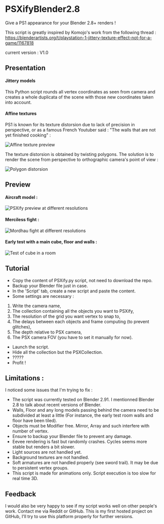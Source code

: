 # PSXifyBlender2.8
Give a PS1 appearance for your Blender 2.8+ renders !

This script is greatly inspired by Komojo's work from the following thread :
https://blenderartists.org/t/playstation-1-jittery-texture-effect-not-for-a-game/1167818

current version : V1.0

## Presentation
#### Jittery models
This Python script rounds all vertex coordinates as seen from camera and creates a whole duplicata of the scene with those new coordinates taken into account.
#### Affine textures
PS1 is known for its texture distorsion due to lack of precision in perspective, or as a famous French Youtuber said : "The walls that are not yet finished cooking" :

![Affine texture preview](https://github.com/DreliasJackCarter/PSXifyBlender2.8/blob/main/Affine.jpg)

The texture distorsion is obtained by twisting polygons. The solution is to render the scene from perspective to orthographic camera's point of view :

![Polygon distorsion](https://github.com/DreliasJackCarter/PSXifyBlender2.8/blob/main/PreviewOfOrthoCameraRender.gif)

## Preview
#### Aircraft model :
![PSXify preview at different resolutions](https://github.com/DreliasJackCarter/PSXifyBlender2.8/blob/main/RenderPreviews.gif)
#### Merciless fight :
![Mordhau fight at different resolutions](https://github.com/DreliasJackCarter/PSXifyBlender2.8/blob/main/PreviewOnMordhauScene.gif)
#### Early test with a main cube, floor and walls :
![Test of cube in a room](https://github.com/DreliasJackCarter/PSXifyBlender2.8/blob/main/EarlyTestCubeInRoom.gif)

## Tutorial
* Copy the content of PSXify.py script, not need to download the repo.
* Backup your Blender file just in case.
* In the 'Script' tab, create a new script and paste the content.
* Some settings are necessary :
1. Write the camera name,
2. The collection containing all the objects you want to PSXify,
3. The resolution of the grid you want vertex to snap to,
4. The delays between each objects and frame computing (to prevent glitches),
5. The depth relative to PSX camera,
6. The PSX camera FOV (you have to set it manually for now).
* Launch the script.
* Hide all the collection but the PSXCollection.
* ?????
* Profit !

## Limitations :

I noticed some issues that I'm trying to fix :
* The script was currently tested on Blender 2.91. I mentionned Blender 2.8 to talk about recent versions of Blender.
* Walls, Floor and any long models passing behind the camera need to be subdivided at least a little (For instance, the early test room walls and floor have been tiled).
* Objects must be Modifier free. Mirror, Array and such interfere with number of vertex.
* Ensure to backup your Blender file to prevent any damage.
* Eevee rendering is fast but randomly crashes. Cycles seems more stable but renders a bit slower.
* Light sources are not handled yet.
* Background textures are not handled.
* Soft armatures are not handled properly (see sword trail). It may be due to persistent vertex groups.
* This script is made for animations only. Script execution is too slow for real time 3D.

## Feedback
I would also be very happy to see if my script works well on other people's work. Contact me via Reddit or GitHub.
This is my first hosted project on GitHub, I'll try to use this platform properly for further versions.

